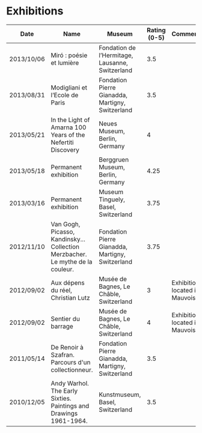 # Exhibitions
Date | Name | Museum | Rating (0-5) | Comments
--- | --- | --- | --- | ---
<a name="10"></a>2013/10/06 | Miró : poésie et lumière | Fondation de l’Hermitage, Lausanne, Switzerland | 3.5 | 
<a name="9"></a>2013/08/31 | Modigliani et l’Ecole de Paris | Fondation Pierre Gianadda, Martigny, Switzerland | 3.5 | 
<a name="8"></a>2013/05/21 | In the Light of Amarna 100 Years of the Nefertiti Discovery | Neues Museum, Berlin, Germany | 4 | 
<a name="7"></a>2013/05/18 | Permanent exhibition | Berggruen Museum, Berlin, Germany | 4.25 | 
<a name="6"></a>2013/03/16 | Permanent exhibition | Museum Tinguely, Basel, Switzerland | 3.75 | 
<a name="5"></a>2012/11/10 | Van Gogh, Picasso, Kandinsky... Collection Merzbacher. Le mythe de la couleur. | Fondation Pierre Gianadda, Martigny, Switzerland | 3.75 | 
<a name="4"></a>2012/09/02 | Aux dépens du réel, Christian Lutz | Musée de Bagnes, Le Châble, Switzerland | 3 | Exhibition located in Mauvoisin.
<a name="3"></a>2012/09/02 | Sentier du barrage | Musée de Bagnes, Le Châble, Switzerland | 4 | Exhibition located in Mauvoisin.
<a name="2"></a>2011/05/14 | De Renoir à Szafran. Parcours d'un collectionneur. | Fondation Pierre Gianadda, Martigny, Switzerland | 3.5 | 
<a name="1"></a>2010/12/05 | Andy Warhol. The Early Sixties. Paintings and Drawings 1961-1964. | Kunstmuseum, Basel, Switzerland | 3.5 | 
